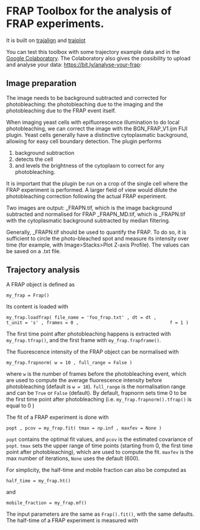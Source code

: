 # FRAP Toolbox for the analysis of FRAP experiments. 

It is built on [trajalign](http://apicco.github.io/trajectory_alignment/) and [trajplot](https://github.com/apicco/trajectory_plotting)

You can test this toolbox with some trajectory example data and in the [Google Colaboratory](https://bit.ly/frapit). The Colaboratory also gives the possibility to upload and analyse your data: https://bit.ly/analyse-your-frap: 

## Image preparation

The image needs to be background subtracted and corrected for photobleaching: the photobleaching due to the imaging and the photobleaching due to the FRAP event itself. 

When imaging yeast cells with epifluorescence illumination to do local photobleaching, we can correct the image with the BGN_FRAP_V1.ijm FIJI plugin. Yeast cells generally have a distinctive cytoplasmatic background, allowing for easy cell boundary detection.
The plugin performs 
1) background subtraction 
2) detects the cell 
3) and levels the brightness of the cytoplasm to correct for any photobleaching.

It is important that the plugin be run on a crop of the single cell where the FRAP experiment is performed.
A larger field of view would dilute the photobleaching correction following the actual FRAP experiment.

Two images are output: 
\_FRAPN.tif,  which is the image background subtracted and normalised for FRAP
\_FRAPN_MD.tif, which is \_FRAPN.tif with the cytoplasmatic background subtracted by median filtering.

Generally, \_FRAPN.tif should be used to quantify the FRAP. To do so, it is sufficient to circle the photo-bleached spot and measure its intensity over time (for example, with Image>Stacks>Plot Z-axis Profile). The values can be saved on a .txt file.
 
## Trajectory analysis 

A FRAP object is defined as

`my_frap = Frap()`

Its content is loaded with

`my_frap.loadfrap(
	file_name = 'foo_frap.txt' ,
	dt = dt ,                                    
	t_unit = 's' ,
	frames = 0 ,                                 
	f = 1 )`

The first time point after photobleaching happens is extracted with `my_frap.tfrap()`, and the first frame with `my_frap.frapframe()`.

The fluorescence intensity of the FRAP object can be normalised with 

`my_frap.frapnorm( w = 10 , full_range = False )`

where `w` is the number of frames before the photobleaching event, which are used to compute the average fluorescence intensity before photobleaching (default is `w = 10`). `full_range` is the normalisation range and can be `True` or `False` (default).
By default, frapnorm sets time 0 to be the first time point after photobleaching (i.e. `my_frap.frapnorm().tfrap()` is equal to 0 )

The fit of a FRAP experiment is done with

`popt , pcov = my_frap.fit( tmax = np.inf , maxfev = None )`

`popt` contains the optimal fit values, and `pcov` is the estimated covariance of `popt`. `tmax` sets the upper range of time points (starting from 0, the first time point after photobleaching), which are used to compute the fit. `maxfev` is the max number of iterations, `None` uses the default (600). 

For simplicity, the half-time and mobile fraction can also be computed as

`half_time = my_frap.ht()`

and

`mobile_fraction = my_frap.mf()`

The input parameters are the same as `Frap().fit()`, with the same defaults.
The half-time of a FRAP experiment is measured with
